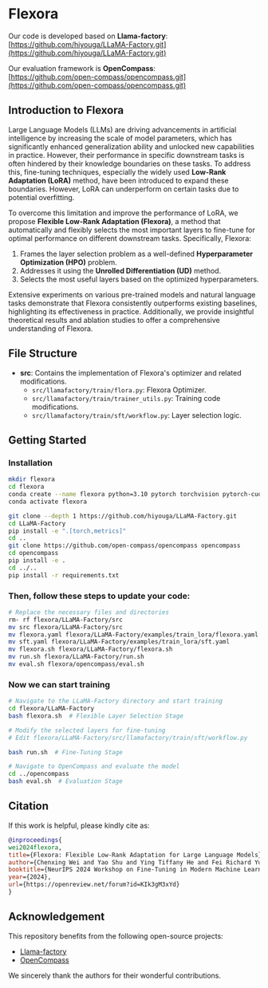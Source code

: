 # Flexora

Our code is developed based on **Llama-factory**:  
[https://github.com/hiyouga/LLaMA-Factory.git](https://github.com/hiyouga/LLaMA-Factory.git)  

Our evaluation framework is **OpenCompass**:  
[https://github.com/open-compass/opencompass.git](https://github.com/open-compass/opencompass.git)  

## Introduction to Flexora

Large Language Models (LLMs) are driving advancements in artificial intelligence by increasing the scale of model parameters, which has significantly enhanced generalization ability and unlocked new capabilities in practice. However, their performance in specific downstream tasks is often hindered by their knowledge boundaries on these tasks. To address this, fine-tuning techniques, especially the widely used **Low-Rank Adaptation (LoRA)** method, have been introduced to expand these boundaries. However, LoRA can underperform on certain tasks due to potential overfitting.  

To overcome this limitation and improve the performance of LoRA, we propose **Flexible Low-Rank Adaptation (Flexora)**, a method that automatically and flexibly selects the most important layers to fine-tune for optimal performance on different downstream tasks. Specifically, Flexora:  
1. Frames the layer selection problem as a well-defined **Hyperparameter Optimization (HPO)** problem.  
2. Addresses it using the **Unrolled Differentiation (UD)** method.  
3. Selects the most useful layers based on the optimized hyperparameters.  

Extensive experiments on various pre-trained models and natural language tasks demonstrate that Flexora consistently outperforms existing baselines, highlighting its effectiveness in practice. Additionally, we provide insightful theoretical results and ablation studies to offer a comprehensive understanding of Flexora.  

## File Structure

- **src**: Contains the implementation of Flexora's optimizer and related modifications.  
  - `src/llamafactory/train/flora.py`: Flexora Optimizer.  
  - `src/llamafactory/train/trainer_utils.py`: Training code modifications.  
  - `src/llamafactory/train/sft/workflow.py`: Layer selection logic.  

## Getting Started

### Installation

```bash
mkdir flexora 
cd flexora
conda create --name flexora python=3.10 pytorch torchvision pytorch-cuda -c nvidia -c pytorch -y
conda activate flexora

git clone --depth 1 https://github.com/hiyouga/LLaMA-Factory.git
cd LLaMA-Factory
pip install -e ".[torch,metrics]"
cd ..
git clone https://github.com/open-compass/opencompass opencompass
cd opencompass
pip install -e .
cd ../..
pip install -r requirements.txt
```
### Then, follow these steps to update your code:
```bash
# Replace the necessary files and directories
rm- rf flexora/LLaMA-Factory/src
mv src flexora/LLaMA-Factory/src
mv flexora.yaml flexora/LLaMA-Factory/examples/train_lora/flexora.yaml
mv sft.yaml flexora/LLaMA-Factory/examples/train_lora/sft.yaml
mv flexora.sh flexora/LLaMA-Factory/flexora.sh
mv run.sh flexora/LLaMA-Factory/run.sh
mv eval.sh flexora/opencompass/eval.sh
```
### Now we can start training
```bash
# Navigate to the LLaMA-Factory directory and start training
cd flexora/LLaMA-Factory
bash flexora.sh  # Flexible Layer Selection Stage

# Modify the selected layers for fine-tuning
# Edit flexora/LLaMA-Factory/src/llamafactory/train/sft/workflow.py

bash run.sh  # Fine-Tuning Stage

# Navigate to OpenCompass and evaluate the model
cd ../opencompass
bash eval.sh  # Evaluation Stage
```
## Citation

If this work is helpful, please kindly cite as:

```bibtex
@inproceedings{
wei2024flexora,
title={Flexora: Flexible Low-Rank Adaptation for Large Language Models},
author={Chenxing Wei and Yao Shu and Ying Tiffany He and Fei Richard Yu},
booktitle={NeurIPS 2024 Workshop on Fine-Tuning in Modern Machine Learning: Principles and Scalability},
year={2024},
url={https://openreview.net/forum?id=KIk3gM3xYd}
}
```

## Acknowledgement

This repository benefits from the following open-source projects:
- [Llama-factory](https://github.com/hiyouga/LLaMA-Factory.git) 
- [OpenCompass](https://github.com/open-compass/opencompass.git)

We sincerely thank the authors for their wonderful contributions.